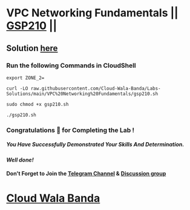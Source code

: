 # VPC Networking Fundamentals || [GSP210](https://www.cloudskillsboost.google/focuses/1229?parent=catalog) ||

## Solution [here](https://youtu.be/mFCTaOJ86zE)

### Run the following Commands in CloudShell
```
export ZONE_2=
```
```
curl -LO raw.githubusercontent.com/Cloud-Wala-Banda/Labs-Solutions/main/VPC%20Networking%20Fundamentals/gsp210.sh

sudo chmod +x gsp210.sh

./gsp210.sh
```

### Congratulations 🎉 for Completing the Lab !

##### *You Have Successfully Demonstrated Your Skills And Determination.*

#### *Well done!*

#### Don't Forget to Join the [Telegram Channel](https://t.me/cloudwalabanda) & [Discussion group](https://t.me/cloudwalabandachats)

# [Cloud Wala Banda](https://www.youtube.com/@cloudwalabanda)
